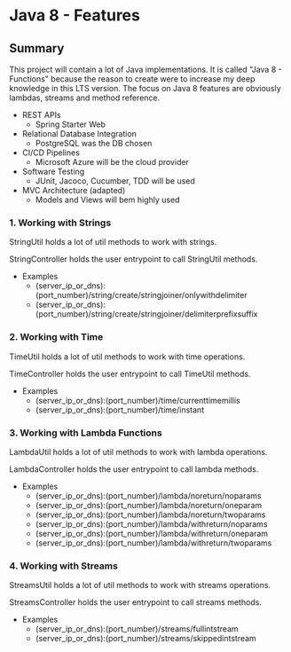 # Java 8 - Features

## Summary

This project will contain a lot of Java implementations.
It is called "Java 8 - Functions" because the reason to create were to increase my deep knowledge in this LTS version.
The focus on Java 8 features are obviously lambdas, streams and method reference. 

* REST APIs
  * Spring Starter Web
* Relational Database Integration
  * PostgreSQL was the DB chosen
* CI/CD Pipelines
  * Microsoft Azure will be the cloud provider
* Software Testing
  * JUnit, Jacoco, Cucumber, TDD will be used
* MVC Architecture (adapted)
  * Models and Views will bem highly used

### 1. Working with Strings 

StringUtil holds a lot of util methods to work with strings.

StringController holds the user entrypoint to call StringUtil methods.
* Examples
  * (server_ip_or_dns):(port_number)/string/create/stringjoiner/onlywithdelimiter
  * (server_ip_or_dns):(port_number)/string/create/stringjoiner/delimiterprefixsuffix

### 2. Working with Time

TimeUtil holds a lot of util methods to work with time operations.

TimeController holds the user entrypoint to call TimeUtil methods.
* Examples
  * (server_ip_or_dns):(port_number)/time/currenttimemillis
  * (server_ip_or_dns):(port_number)/time/instant

### 3. Working with Lambda Functions

LambdaUtil holds a lot of util methods to work with lambda operations.

LambdaController holds the user entrypoint to call lambda methods.
* Examples
  * (server_ip_or_dns):(port_number)/lambda/noreturn/noparams
  * (server_ip_or_dns):(port_number)/lambda/noreturn/oneparam
  * (server_ip_or_dns):(port_number)/lambda/noreturn/twoparams
  * (server_ip_or_dns):(port_number)/lambda/withreturn/noparams
  * (server_ip_or_dns):(port_number)/lambda/withreturn/oneparam
  * (server_ip_or_dns):(port_number)/lambda/withreturn/twoparams

### 4. Working with Streams

StreamsUtil holds a lot of util methods to work with streams operations.

StreamsController holds the user entrypoint to call streams methods.
* Examples
  * (server_ip_or_dns):(port_number)/streams/fullintstream
  * (server_ip_or_dns):(port_number)/streams/skippedintstream
